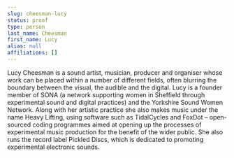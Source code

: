 ```yaml
---
slug: cheesman-lucy
status: proof
type: person
last_name: Cheesman
first_name: Lucy
alias: null
affiliations: []
---
```


Lucy Cheesman is a sound artist, musician, producer and organiser whose work can be placed within a number of different fields, often blurring the boundary between the visual, the audible and the digital. Lucy is a founder member of SONA (a network supporting women in Sheffield through experimental sound and digital practices) and the Yorkshire Sound Women Network. Along with her artistic practice she also makes music under the name Heavy Lifting, using software such as TidalCycles and FoxDot – open-sourced coding programmes aimed at opening up the processes of experimental music production for the benefit of the wider public. She also runs the record label Pickled Discs, which is dedicated to promoting experimental electronic sounds.

